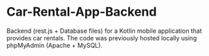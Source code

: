 # Car-Rental-App-Backend
Backend (rest.js + Database files) for a Kotlin mobile application that provides car rentals.
The code was previously hosted locally using phpMyAdmin (Apache + MySQL).
